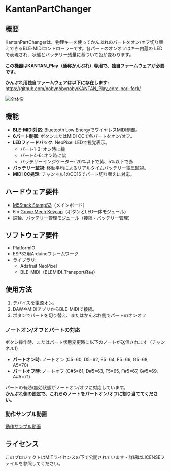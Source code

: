 # KantanPartChanger


## 概要

KantanPartChangerは、物理キーを使ってかんぷれのパートをオン/オフ切り替えできるBLE-MIDIコントローラーです。各パートのオンオフはキー内蔵の LEDで表現され、状態とバッテリー残量に基づいて色が変わります。

**この機器はKANTAN_Play（通称かんぷれ）専用で、独自ファームウェアが必要です。**

**かんぷれ用独自ファームウェアは以下に存在します:**  
https://github.com/nobynobynoby/KANTAN_Play_core-nori-fork/

![全体像](img/IMG_20250912_203441_1.jpg)

## 機能

- **BLE-MIDI対応**: Bluetooth Low EnergyでワイヤレスMIDI制御。
- **6パート制御**: ボタンまたはMIDI CCで各パートをオン/オフ。
- **LEDフィードバック**: NeoPixel LEDで視覚表示。
  - パート1-3: オン時に緑
  - パート4-6: オン時に紫
  - バッテリーインジケーター: 20%以下で黄、5%以下で赤
- **バッテリー監視**: 移動平均によるリアルタイムバッテリー電圧監視。
- **MIDI CC処理**: チャンネル1のCC16でパート切り替えに対応。

## ハードウェア要件

- [M5Stack StampS3](https://www.switch-science.com/products/10377)（メインボード）
- 6 x [Grove Mech Keycap](https://wiki.seeedstudio.com/Grove-Mech_Keycap/)（ボタンとLED一体モジュール）
- [説軸、バッテリー管理モジュール](https://www.switch-science.com/products/9689)（接続・バッテリー管理） 


## ソフトウェア要件

- PlatformIO
- ESP32用Arduinoフレームワーク
- ライブラリ:
  - Adafruit NeoPixel
  - BLE-MIDI（BLEMIDI_Transport経由）

## 使用方法

1. デバイスを電源オン。
2. DAWやMIDIアプリからBLE-MIDIで接続。
3. ボタンでパートを切り替え、またはかんぷれ側でパートのオンオフ


### ノートオン/オフとパートの対応

ボタン操作時、またはパート状態変更時に以下のノートが送信されます（チャンネル1）:

- **パートオン時**: ノートオン (C5=60, D5=62, E5=64, F5=66, G5=68, A5=70)
- **パートオフ時**: ノートオフ (C#5=61, D#5=63, F5=65, F#5=67, G#5=69, A#5=71)

パートの有効/無効状態がノートオン/オフに対応しています。  
**かんぷれ側の設定で、これらのノートをパートオン/オフに割り当ててください。**

### 動作サンプル動画
[動作サンプル動画](img/VID_20250912_174708.mp4)

## ライセンス

このプロジェクトはMITライセンスの下で公開されています - 詳細はLICENSEファイルを参照してください。